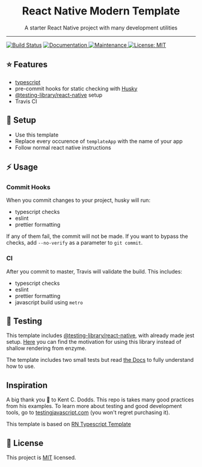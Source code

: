 <div align="center">
  <h1>React Native Modern Template</h1>
  
    
  <p>A starter React Native project with many development utilities</p>
  
</div>

<hr />

[![Build Status](https://travis-ci.org/stoica94/react-native-modern-template.svg?branch=master)](https://travis-ci.org/stoica94/react-native-modern-template)
<a href="https://github.com/react-native-community/react-native-template-typescript#readme">
<img alt="Documentation" src="https://img.shields.io/badge/documentation-yes-brightgreen.svg" target="_blank" />
</a>
<a href="https://github.com/react-native-community/react-native-template-typescript/graphs/commit-activity">
<img alt="Maintenance" src="https://img.shields.io/badge/Maintained%3F-yes-green.svg" target="_blank" />
</a>
<a href="https://github.com/react-native-community/react-native-template-typescript/blob/master/LICENSE">
<img alt="License: MIT" src="https://img.shields.io/badge/License-MIT-yellow.svg" target="_blank" />
</a>

## :star: Features

- [typescript](https://www.typescriptlang.org)
- pre-commit hooks for static checking with [Husky](https://github.com/typicode/husky)
- [@testing-library/react-native](https://www.native-testing-library.com) setup
- Travis CI

## :wrench: Setup

- Use this template
- Replace every occurence of `templateApp` with the name of your app
- Follow normal react native instructions

## :zap: Usage

### Commit Hooks

When you commit changes to your project, husky will run:

- typescript checks
- eslint
- prettier formatting

If any of them fail, the commit will not be made. If you want to bypass the checks, add `--no-verify` as a parameter to `git commit`.

### CI

After you commit to master, Travis will validate the build. This includes:

- typescript checks
- eslint
- prettier formatting
- javascript build using `metro`

## :bug: Testing

This template includes [@testing-library/react-native](https://www.native-testing-library.com), with already made jest setup.
[Here](https://kentcdodds.com/blog/why-i-never-use-shallow-rendering) you can find the motivation for using this library instead of shallow rendering from enzyme.

The template includes two small tests but read [the Docs](https://www.native-testing-library.com/docs/intro) to fully understand how to use.

## Inspiration

A big thank you 🙏 to Kent C. Dodds. This repo is takes many good practices from his examples. To learn more about testing and good development tools, go to [testingjavascript.com](https://testingjavascript.com/) (you won't regret purchasing
it).

This template is based on [RN Typescript Template](https://github.com/react-native-community/react-native-template-typescript)

## :bookmark: License

This project is [MIT](LICENSE) licensed.
